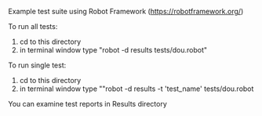 Example test suite using Robot Framework (https://robotframework.org/)

To run all tests:
1. cd to this directory
2. in terminal window type "robot -d results tests/dou.robot"

To run single test:
1. cd to this directory
2. in terminal window type ""robot -d results -t 'test_name' tests/dou.robot

You can examine test reports in Results directory